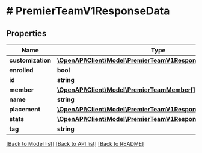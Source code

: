 # # PremierTeamV1ResponseData

## Properties

Name | Type | Description | Notes
------------ | ------------- | ------------- | -------------
**customization** | [**\OpenAPI\Client\Model\PremierTeamV1ResponseDataCustomization**](PremierTeamV1ResponseDataCustomization.md) |  |
**enrolled** | **bool** |  |
**id** | **string** |  |
**member** | [**\OpenAPI\Client\Model\PremierTeamMember[]**](PremierTeamMember.md) |  |
**name** | **string** |  |
**placement** | [**\OpenAPI\Client\Model\PremierTeamV1ResponseDataPlacement**](PremierTeamV1ResponseDataPlacement.md) |  |
**stats** | [**\OpenAPI\Client\Model\PremierTeamV1ResponseDataStats**](PremierTeamV1ResponseDataStats.md) |  |
**tag** | **string** |  |

[[Back to Model list]](../../README.md#models) [[Back to API list]](../../README.md#endpoints) [[Back to README]](../../README.md)
